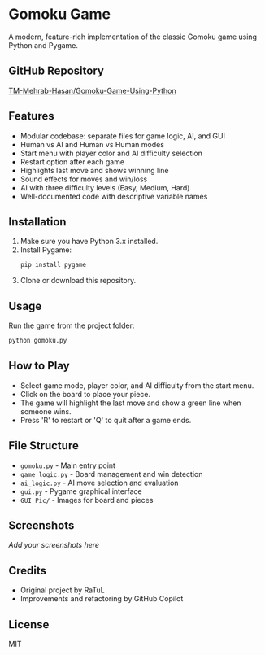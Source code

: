# Gomoku Game

A modern, feature-rich implementation of the classic Gomoku game using Python and Pygame.

## GitHub Repository
[TM-Mehrab-Hasan/Gomoku-Game-Using-Python](https://github.com/TM-Mehrab-Hasan/Gomoku-Game-Using-Python.git)

## Features
- Modular codebase: separate files for game logic, AI, and GUI
- Human vs AI and Human vs Human modes
- Start menu with player color and AI difficulty selection
- Restart option after each game
- Highlights last move and shows winning line
- Sound effects for moves and win/loss
- AI with three difficulty levels (Easy, Medium, Hard)
- Well-documented code with descriptive variable names

## Installation
1. Make sure you have Python 3.x installed.
2. Install Pygame:
   ```bash
   pip install pygame
   ```
3. Clone or download this repository.

## Usage
Run the game from the project folder:
```bash
python gomoku.py
```

## How to Play
- Select game mode, player color, and AI difficulty from the start menu.
- Click on the board to place your piece.
- The game will highlight the last move and show a green line when someone wins.
- Press 'R' to restart or 'Q' to quit after a game ends.

## File Structure
- `gomoku.py` - Main entry point
- `game_logic.py` - Board management and win detection
- `ai_logic.py` - AI move selection and evaluation
- `gui.py` - Pygame graphical interface
- `GUI_Pic/` - Images for board and pieces

## Screenshots
_Add your screenshots here_

## Credits
- Original project by RaTuL
- Improvements and refactoring by GitHub Copilot

## License
MIT
